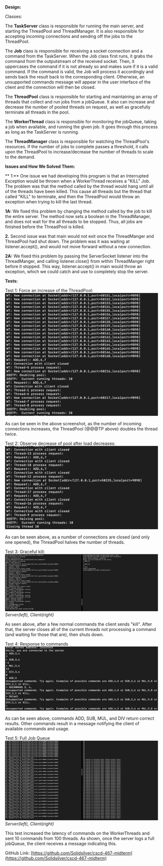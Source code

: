**Design:**

Classes:

 The **TaskServer** class is responsible for running the main server, and starting the ThreadPool and ThreadManager. It is also responsible for accepting incoming connections and sending off the jobs to the ThreadPool.

 The **Job** class is responsible for receiving a socket connection and a command from the TaskServer. When the Job class first runs, it grabs the command from the outputstream of the received socket.  Then, it uppercases the command if it is not already so and makes sure if it is a valid command.  If the command is valid, the Job will process it accordingly and sends back the result back to the corresponding client. Otherwise, an unsupported commands message will appear in the user interface of the client and the connection will then be closed.

 The **ThreadPool** class is responsible for starting and maintaining an array of threads that collect and run jobs from a jobQueue. It also can increase and decrease the number of pooled threads on request, as well as gracefully terminate all threads in the pool.

 The **WorkerThread** class is responsible for monitoring the jobQueue, taking a job when available, and running the given job. It goes through this process as long as the TaskServer is running.

 The **ThreadManager** class is responsible for watching the ThreadPool&#39;s resources. If the number of jobs to complete passes a threshold, it calls upon the ThreadPool to increase/decrease the number of threads to scale to the demand.

**Issues and How We Solved Them:**

**        1:** One issue we had developing this program is that an Interrupted Exception would be thrown when a WorkerThread receives a &quot;KILL&quot; Job. The problem was that the method called by the thread would hang until all of the threads have been killed. This cause all threads but the thread that called &quot;KILL&quot; to terminate, and then the ThreadPool would throw an exception when trying to kill the last thread.

  **1A:** We fixed this problem by changing the method called by the job to kill the entire server. The method now sets a boolean in the ThreadManager, and does not wait for the all threads to be stopped. Thus, all jobs are finished before the ThreadPool is killed.

  **2.** Second issue was that main would not exit once the ThreadManger and ThreadPool had shut down. The problem was it was waiting at listener.accept(), and would not move forward without a new connection.

  **2A:** We fixed this problem by passing the ServerSocket listener into the ThreadManger, and calling listener.close() from within ThreadManger right before it stopped. This way, listener.accept() in main would throw an exception, which we could catch and use to completely stop the server.



**Tests:**

Test 1: Force an increase of the ThreadPool:
![TEST1](/public/TESTincthread.png)

As can be seen in the above screenshot, as the number of incoming connections increases, the ThreadPool (@@@TP above) doubles the thread twice.


Test 2: Observe decrease of pool after load decreases:
![TEST2](/public/TESTdecthread.png)

As can be seen above, as a number of connections are closed (and only one opened), the ThreadPool halves the number of threads.


Test 3: Graceful kill:
![TEST3](/public/TESTkill.png)
_Server(left), Client(right)_

As seen above, after a few normal commands the client sends &quot;kill&quot;. After that, the server closes all of the current threads not processing a command (and waiting for those that are), then shuts down.



Test 4: Response to commands
![TEST4](/public/TESTcmds.png)

As can be seen above, commands ADD, SUB, MUL, and DIV return correct results. Other commands result in a message notifying the client of available commands and usage.

Test 5: Full Job Queue
![TEST5](/public/TESTfuljq.png)
_Server(left), Client(right)_

This test increased the latency of commands on the WorkerThreads and sent 10 commands from 100 threads. As shown, once the server logs a full jobQueue, the client receives a message indicating this.



GitHub Link: [https://github.com/Solidsilver/cscd-467-midterm](https://github.com/Solidsilver/cscd-467-midterm)